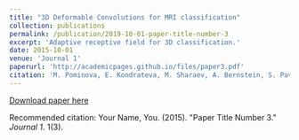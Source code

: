 ```yaml
---
title: "3D Deformable Convolutions for MRI classification"
collection: publications
permalink: /publication/2019-10-01-paper-title-number-3
excerpt: 'Adaptive receptive field for 3D classification.'
date: 2015-10-01
venue: 'Journal 1'
paperurl: 'http://academicpages.github.io/files/paper3.pdf'
citation: 'M. Pominova, E. Kondrateva, M. Sharaev, A. Bernstein, S. Pavlov and E. Burnaev, "3D Deformable Convolutions for MRI Classification," 2019 18th IEEE International Conference On Machine Learning And Applications (ICMLA), 2019, pp. 1710-1716, doi: 10.1109/ICMLA.2019.00278.'
---
```


[Download paper here](http://kondratevakate.github.io/files/paper2.pdf)

Recommended citation: Your Name, You. (2015). "Paper Title Number 3." <i>Journal 1</i>. 1(3).
